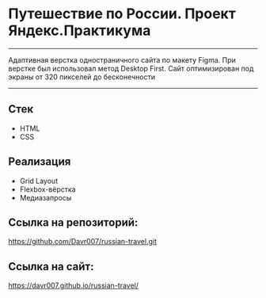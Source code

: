 # Путешествие по России. Проект Яндекс.Практикума

---

Адаптивная верстка одностраничного сайта по макету Figma. При верстке был использовал метод Desktop First. Сайт оптимизирован под экраны от 320 пикселей до бесконечности

---

## Стек

- HTML
- CSS

## Реализация

- Grid Layout
- Flexbox-вёрстка
- Медиазапросы

## Ссылка на репозиторий: 

https://github.com/Davr007/russian-travel.git

## Ссылка на сайт:

https://davr007.github.io/russian-travel/
